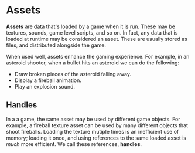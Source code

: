 # Assets

**Assets** are data that's loaded by a game when it is run. These may be textures, sounds, game level scripts, and so on. In fact, any data that is loaded at runtime may be considered an asset. These are usually stored as files, and distributed alongside the game.

When used well, assets enhance the gaming experience. For example, in an asteroid shooter, when a bullet hits an asteroid we can do the following:

* Draw broken pieces of the asteroid falling away.
* Display a fireball animation.
* Play an explosion sound.

## Handles

In a a game, the same asset may be used by different game objects. For example, a fireball texture asset can be used by many different objects that shoot fireballs. Loading the texture mutiple times is an inefficient use of memory; loading it once, and using references to the same loaded asset is *much* more efficient. We call these references, **handles**.
